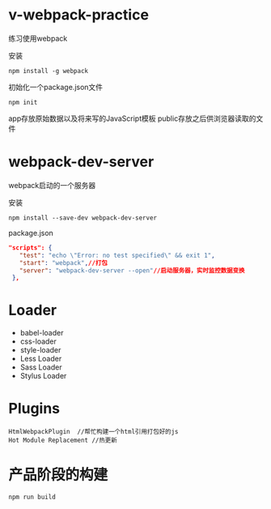 # v-webpack-practice
练习使用webpack

安装
```
npm install -g webpack
```
初始化一个package.json文件
```
npm init 
```
app存放原始数据以及将来写的JavaScript模板
public存放之后供浏览器读取的文件


# webpack-dev-server 
webpack启动的一个服务器

安装
```
npm install --save-dev webpack-dev-server
```

 package.json
 ```json
 "scripts": {
    "test": "echo \"Error: no test specified\" && exit 1",
    "start": "webpack",//打包
    "server": "webpack-dev-server --open"//启动服务器，实时监控数据变换
  },
 ```
 # Loader
* babel-loader
* css-loader
* style-loader
* Less Loader
* Sass Loader
* Stylus Loader

# Plugins
```
HtmlWebpackPlugin  //帮忙构建一个html引用打包好的js
Hot Module Replacement //热更新
```

# 产品阶段的构建
```
npm run build
```
